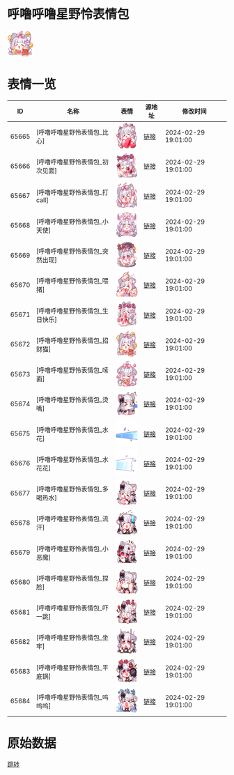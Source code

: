 # 呼噜呼噜星野怜表情包

<img src="./cover.png" height="60" alt="cover" />

# 表情一览

|ID|名称|表情|源地址|修改时间|
|----|----|----|----|----|
|65665|[呼噜呼噜星野怜表情包_比心]|<img src="./pic/065665_%5B呼噜呼噜星野怜表情包_比心%5D.png" height="60" alt="比心"/>|[链接](https://i0.hdslb.com/bfs/garb/b09a6ea61b9ad08ad401ecb0c6144b3e7396aeaa.png)|2024-02-29 19:01:00|
|65666|[呼噜呼噜星野怜表情包_初次见面]|<img src="./pic/065666_%5B呼噜呼噜星野怜表情包_初次见面%5D.png" height="60" alt="初次见面"/>|[链接](https://i0.hdslb.com/bfs/garb/d1d5cde8fc3ba0ebce01c2575bcbe4fe0b75cade.png)|2024-02-29 19:01:00|
|65667|[呼噜呼噜星野怜表情包_打call]|<img src="./pic/065667_%5B呼噜呼噜星野怜表情包_打call%5D.png" height="60" alt="打call"/>|[链接](https://i0.hdslb.com/bfs/garb/d3c5d9b469ab56eb2a38f21f70c9295cd9db15c8.png)|2024-02-29 19:01:00|
|65668|[呼噜呼噜星野怜表情包_小天使]|<img src="./pic/065668_%5B呼噜呼噜星野怜表情包_小天使%5D.png" height="60" alt="小天使"/>|[链接](https://i0.hdslb.com/bfs/garb/83119ea3eb87d3cd1496928f5b70c30d39dd4a6f.png)|2024-02-29 19:01:00|
|65669|[呼噜呼噜星野怜表情包_突然出现]|<img src="./pic/065669_%5B呼噜呼噜星野怜表情包_突然出现%5D.png" height="60" alt="突然出现"/>|[链接](https://i0.hdslb.com/bfs/garb/736a783d6e19df77319d55e3fd3a14588a69819e.png)|2024-02-29 19:01:00|
|65670|[呼噜呼噜星野怜表情包_喂猪]|<img src="./pic/065670_%5B呼噜呼噜星野怜表情包_喂猪%5D.png" height="60" alt="喂猪"/>|[链接](https://i0.hdslb.com/bfs/garb/37b8ca14cd7352f75570d217ab911548740984cf.png)|2024-02-29 19:01:00|
|65671|[呼噜呼噜星野怜表情包_生日快乐]|<img src="./pic/065671_%5B呼噜呼噜星野怜表情包_生日快乐%5D.png" height="60" alt="生日快乐"/>|[链接](https://i0.hdslb.com/bfs/garb/4e18651e80b81c72597b0c09694c5b428073679b.png)|2024-02-29 19:01:00|
|65672|[呼噜呼噜星野怜表情包_招财猫]|<img src="./pic/065672_%5B呼噜呼噜星野怜表情包_招财猫%5D.png" height="60" alt="招财猫"/>|[链接](https://i0.hdslb.com/bfs/garb/2699bfc1a3d21e96cfa21e4f69bda069454af353.png)|2024-02-29 19:01:00|
|65673|[呼噜呼噜星野怜表情包_嗦面]|<img src="./pic/065673_%5B呼噜呼噜星野怜表情包_嗦面%5D.png" height="60" alt="嗦面"/>|[链接](https://i0.hdslb.com/bfs/garb/3d06106a7ab902e017f2d7bc4d36be26d56b1aa8.png)|2024-02-29 19:01:00|
|65674|[呼噜呼噜星野怜表情包_烫嘴]|<img src="./pic/065674_%5B呼噜呼噜星野怜表情包_烫嘴%5D.png" height="60" alt="烫嘴"/>|[链接](https://i0.hdslb.com/bfs/garb/22cb0eafb538bb3929e8750fc802382fc280fcc2.png)|2024-02-29 19:01:00|
|65675|[呼噜呼噜星野怜表情包_水花]|<img src="./pic/065675_%5B呼噜呼噜星野怜表情包_水花%5D.png" height="60" alt="水花"/>|[链接](https://i0.hdslb.com/bfs/garb/99c01b6701fa676315484a01cef82d71e8af729d.png)|2024-02-29 19:01:00|
|65676|[呼噜呼噜星野怜表情包_水花花]|<img src="./pic/065676_%5B呼噜呼噜星野怜表情包_水花花%5D.png" height="60" alt="水花花"/>|[链接](https://i0.hdslb.com/bfs/garb/cb4b6f2e955cd8620242857ec23d7e4640f12af2.png)|2024-02-29 19:01:00|
|65677|[呼噜呼噜星野怜表情包_多喝热水]|<img src="./pic/065677_%5B呼噜呼噜星野怜表情包_多喝热水%5D.png" height="60" alt="多喝热水"/>|[链接](https://i0.hdslb.com/bfs/garb/2cedabc600ae31a412f33ac516344aa1bf0c7809.png)|2024-02-29 19:01:00|
|65678|[呼噜呼噜星野怜表情包_流汗]|<img src="./pic/065678_%5B呼噜呼噜星野怜表情包_流汗%5D.png" height="60" alt="流汗"/>|[链接](https://i0.hdslb.com/bfs/garb/de250fb2b5bd76ad2206e8fa829731472ab1cf67.png)|2024-02-29 19:01:00|
|65679|[呼噜呼噜星野怜表情包_小恶魔]|<img src="./pic/065679_%5B呼噜呼噜星野怜表情包_小恶魔%5D.png" height="60" alt="小恶魔"/>|[链接](https://i0.hdslb.com/bfs/garb/1b50b0631f7cf0bbbcfb84e3c1be88449d77873b.png)|2024-02-29 19:01:00|
|65680|[呼噜呼噜星野怜表情包_捏脸]|<img src="./pic/065680_%5B呼噜呼噜星野怜表情包_捏脸%5D.png" height="60" alt="捏脸"/>|[链接](https://i0.hdslb.com/bfs/garb/473babb4057648249d31ec01d23493ab3fd07cc3.png)|2024-02-29 19:01:00|
|65681|[呼噜呼噜星野怜表情包_吓一跳]|<img src="./pic/065681_%5B呼噜呼噜星野怜表情包_吓一跳%5D.png" height="60" alt="吓一跳"/>|[链接](https://i0.hdslb.com/bfs/garb/e16eaeaab624f9bc59e8b96b4414d56253115907.png)|2024-02-29 19:01:00|
|65682|[呼噜呼噜星野怜表情包_坐牢]|<img src="./pic/065682_%5B呼噜呼噜星野怜表情包_坐牢%5D.png" height="60" alt="坐牢"/>|[链接](https://i0.hdslb.com/bfs/garb/66dd58f53df42051559fe6f7b47215e149f0a0f8.png)|2024-02-29 19:01:00|
|65683|[呼噜呼噜星野怜表情包_平底锅]|<img src="./pic/065683_%5B呼噜呼噜星野怜表情包_平底锅%5D.png" height="60" alt="平底锅"/>|[链接](https://i0.hdslb.com/bfs/garb/09cd08fd743d0d105c5587d6b6f71277f964363e.png)|2024-02-29 19:01:00|
|65684|[呼噜呼噜星野怜表情包_呜呜呜]|<img src="./pic/065684_%5B呼噜呼噜星野怜表情包_呜呜呜%5D.png" height="60" alt="呜呜呜"/>|[链接](https://i0.hdslb.com/bfs/garb/4662e93a142c4903ec41a063b2caf8ef00611c8f.png)|2024-02-29 19:01:00|

# 原始数据

[跳转](./raw.json)

